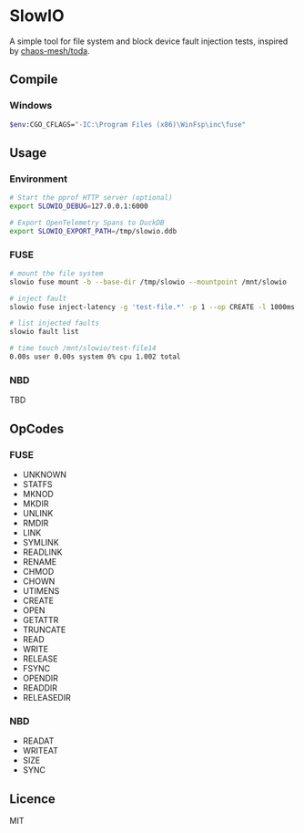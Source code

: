 # SlowIO

A simple tool for file system and block device fault injection tests,
inspired by [chaos-mesh/toda](https://github.com/chaos-mesh/toda).

## Compile

### Windows

```bash
$env:CGO_CFLAGS="-IC:\Program Files (x86)\WinFsp\inc\fuse"
```

## Usage

### Environment

```bash
# Start the pprof HTTP server (optional)
export SLOWIO_DEBUG=127.0.0.1:6000

# Export OpenTelemetry Spans to DuckDB
export SLOWIO_EXPORT_PATH=/tmp/slowio.ddb
```

### FUSE

```bash
# mount the file system
slowio fuse mount -b --base-dir /tmp/slowio --mountpoint /mnt/slowio

# inject fault
slowio fuse inject-latency -g 'test-file.*' -p 1 --op CREATE -l 1000ms

# list injected faults
slowio fault list

# time touch /mnt/slowio/test-file14
0.00s user 0.00s system 0% cpu 1.002 total
```

### NBD

TBD

## OpCodes

### FUSE

- UNKNOWN
- STATFS
- MKNOD
- MKDIR
- UNLINK
- RMDIR
- LINK
- SYMLINK
- READLINK
- RENAME
- CHMOD
- CHOWN
- UTIMENS
- CREATE
- OPEN
- GETATTR
- TRUNCATE
- READ
- WRITE
- RELEASE
- FSYNC
- OPENDIR
- READDIR
- RELEASEDIR

### NBD

- READAT
- WRITEAT
- SIZE
- SYNC

## Licence

MIT
